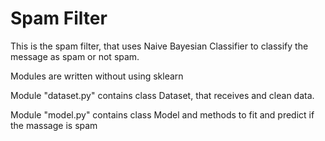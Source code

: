# Spam Filter
 
This is the spam filter, that uses Naive Bayesian Classifier to classify the message as spam or not spam.

Modules are written without using sklearn

Module "dataset.py" contains class Dataset, that receives and clean data.

Module "model.py" contains class Model and methods to fit and predict if the massage is spam
